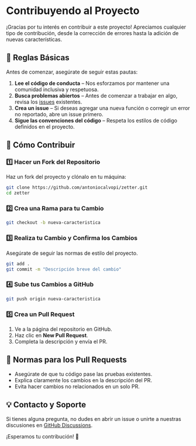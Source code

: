 # Contribuyendo al Proyecto

¡Gracias por tu interés en contribuir a este proyecto! Apreciamos cualquier tipo de contribución, desde la corrección de errores hasta la adición de nuevas características.

## 📜 Reglas Básicas

Antes de comenzar, asegúrate de seguir estas pautas:

1. **Lee el código de conducta** – Nos esforzamos por mantener una comunidad inclusiva y respetuosa.
2. **Busca problemas abiertos** – Antes de comenzar a trabajar en algo, revisa los [issues](https://github.com/tu-repositorio/issues) existentes.
3. **Crea un issue** – Si deseas agregar una nueva función o corregir un error no reportado, abre un issue primero.
4. **Sigue las convenciones del código** – Respeta los estilos de código definidos en el proyecto.

## 🚀 Cómo Contribuir

### 1️⃣ Hacer un Fork del Repositorio

Haz un fork del proyecto y clónalo en tu máquina:

```bash
git clone https://github.com/antoniocalvopi/zetter.git
cd zetter
```

### 2️⃣ Crea una Rama para tu Cambio

```bash
git checkout -b nueva-caracteristica
```

### 3️⃣ Realiza tu Cambio y Confirma los Cambios

Asegúrate de seguir las normas de estilo del proyecto.

```bash
git add .
git commit -m "Descripción breve del cambio"
```

### 4️⃣ Sube tus Cambios a GitHub

```bash
git push origin nueva-caracteristica
```

### 5️⃣ Crea un Pull Request

1. Ve a la página del repositorio en GitHub.
2. Haz clic en **New Pull Request**.
3. Completa la descripción y envía el PR.

## 📌 Normas para los Pull Requests

- Asegúrate de que tu código pase las pruebas existentes.
- Explica claramente los cambios en la descripción del PR.
- Evita hacer cambios no relacionados en un solo PR.

## 💡 Contacto y Soporte

Si tienes alguna pregunta, no dudes en abrir un issue o unirte a nuestras discusiones en [GitHub Discussions](https://github.com/antoniocalvopi/zetter/issues).

¡Esperamos tu contribución! 🚀
